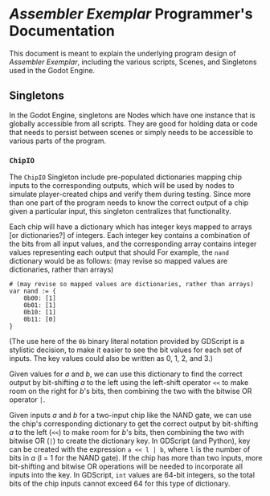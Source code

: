 # *Assembler Exemplar* Programmer's Documentation

This document is meant to explain the underlying program design of
*Assembler Exemplar*, including the various scripts, Scenes, and Singletons
used in the Godot Engine.

## Singletons

In the Godot Engine, singletons are Nodes which have one instance that is
globally accessible from all scripts. They are good for holding data
or code that needs to persist between scenes or simply needs to be
accessible to various parts of the program.

### `ChipIO`

The `ChipIO` Singleton include pre-populated dictionaries mapping chip
inputs to the corresponding outputs, which will be used by nodes to
simulate player-created chips and verify them during testing.
Since more than one part of the program needs to know the correct output of
a chip given a particular input, this singleton centralizes that
functionality.

Each chip will have a dictionary which has integer keys mapped to arrays
[or dictionaries?]
of integers. Each integer key contains a combination of the bits from all input
values, and the corresponding array contains integer values representing each
output that should
For example, the `nand` dictionary would be as follows:
(may revise so mapped values are dictionaries, rather than arrays)

```
# (may revise so mapped values are dictionaries, rather than arrays)
var nand := {
    0b00: [1]
    0b01: [1]
    0b10: [1]
    0b11: [0]
}
```

(The use here of the `0b` binary literal notation provided by GDScript is
a stylistic decision, to make it easier to see the bit values for
each set of inputs. The key values could also be written as 0, 1, 2, and 3.)

Given values for *a* and *b*, we can use this
dictionary to find the correct output by bit-shifting *a* to the left
using the left-shift operator `<<` to make room on the right for *b*'s bits,
then combining the two with the bitwise OR operator `|`.

Given inputs *a* and *b* for a two-input chip like the NAND gate, we
can use the chip's corresponding dictionary to get the correct
output by bit-shifting *a* to the left (`<<`) to make room for *b*'s bits,
then combining the two with bitwise OR (`|`) to create the dictionary key.
In GDScript (and Python), key can be created with the expression
`a << l | b`, where `l` is the number of bits in *a*
(l = 1 for the NAND gate).
If the chip has more than two inputs, more bit-shifting and bitwise OR
operations will be needed to incorporate all inputs into the key.
In GDScript, `int` values are 64-bit integers, so the total bits of the
chip inputs cannot exceed 64 for this type of dictionary.
